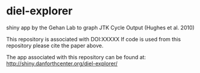 # diel-explorer
shiny app by the Gehan Lab to graph JTK Cycle Output (Hughes et al. 2010) 

This repository is associated with DOI:XXXXX
If code is used from this repository please cite the paper above.

The app associated with this repository can be found at:
http://shiny.danforthcenter.org/diel-explorer/


